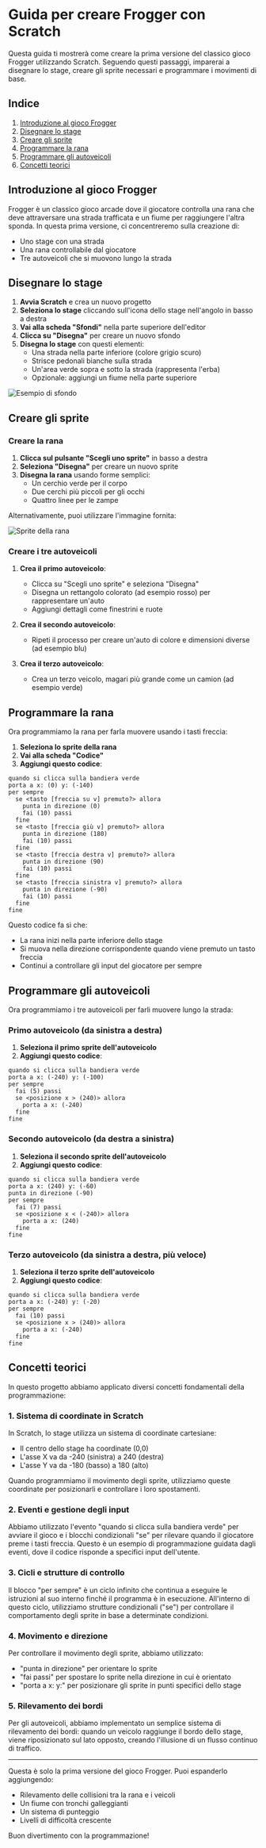 # Guida per creare Frogger con Scratch

Questa guida ti mostrerà come creare la prima versione del classico gioco Frogger utilizzando Scratch. Seguendo questi passaggi, imparerai a disegnare lo stage, creare gli sprite necessari e programmare i movimenti di base.

## Indice
1. [Introduzione al gioco Frogger](#introduzione-al-gioco-frogger)
2. [Disegnare lo stage](#disegnare-lo-stage)
3. [Creare gli sprite](#creare-gli-sprite)
4. [Programmare la rana](#programmare-la-rana)
5. [Programmare gli autoveicoli](#programmare-gli-autoveicoli)
6. [Concetti teorici](#concetti-teorici)

## Introduzione al gioco Frogger

Frogger è un classico gioco arcade dove il giocatore controlla una rana che deve attraversare una strada trafficata e un fiume per raggiungere l'altra sponda. In questa prima versione, ci concentreremo sulla creazione di:
- Uno stage con una strada
- Una rana controllabile dal giocatore
- Tre autoveicoli che si muovono lungo la strada

## Disegnare lo stage

1. **Avvia Scratch** e crea un nuovo progetto
2. **Seleziona lo stage** cliccando sull'icona dello stage nell'angolo in basso a destra
3. **Vai alla scheda "Sfondi"** nella parte superiore dell'editor
4. **Clicca su "Disegna"** per creare un nuovo sfondo
5. **Disegna lo stage** con questi elementi:
   - Una strada nella parte inferiore (colore grigio scuro)
   - Strisce pedonali bianche sulla strada
   - Un'area verde sopra e sotto la strada (rappresenta l'erba)
   - Opzionale: aggiungi un fiume nella parte superiore

![Esempio di sfondo](Sfondo1.png)

## Creare gli sprite

### Creare la rana

1. **Clicca sul pulsante "Scegli uno sprite"** in basso a destra
2. **Seleziona "Disegna"** per creare un nuovo sprite
3. **Disegna la rana** usando forme semplici:
   - Un cerchio verde per il corpo
   - Due cerchi più piccoli per gli occhi
   - Quattro linee per le zampe

Alternativamente, puoi utilizzare l'immagine fornita:

![Sprite della rana](rana1.png)

### Creare i tre autoveicoli

1. **Crea il primo autoveicolo**:
   - Clicca su "Scegli uno sprite" e seleziona "Disegna"
   - Disegna un rettangolo colorato (ad esempio rosso) per rappresentare un'auto
   - Aggiungi dettagli come finestrini e ruote

2. **Crea il secondo autoveicolo**:
   - Ripeti il processo per creare un'auto di colore e dimensioni diverse (ad esempio blu)

3. **Crea il terzo autoveicolo**:
   - Crea un terzo veicolo, magari più grande come un camion (ad esempio verde)

## Programmare la rana

Ora programmiamo la rana per farla muovere usando i tasti freccia:

1. **Seleziona lo sprite della rana**
2. **Vai alla scheda "Codice"**
3. **Aggiungi questo codice**:

```
quando si clicca sulla bandiera verde
porta a x: (0) y: (-140)
per sempre
  se <tasto [freccia su v] premuto?> allora
    punta in direzione (0)
    fai (10) passi
  fine
  se <tasto [freccia giù v] premuto?> allora
    punta in direzione (180)
    fai (10) passi
  fine
  se <tasto [freccia destra v] premuto?> allora
    punta in direzione (90)
    fai (10) passi
  fine
  se <tasto [freccia sinistra v] premuto?> allora
    punta in direzione (-90)
    fai (10) passi
  fine
fine
```

Questo codice fa sì che:
- La rana inizi nella parte inferiore dello stage
- Si muova nella direzione corrispondente quando viene premuto un tasto freccia
- Continui a controllare gli input del giocatore per sempre

## Programmare gli autoveicoli

Ora programmiamo i tre autoveicoli per farli muovere lungo la strada:

### Primo autoveicolo (da sinistra a destra)

1. **Seleziona il primo sprite dell'autoveicolo**
2. **Aggiungi questo codice**:

```
quando si clicca sulla bandiera verde
porta a x: (-240) y: (-100)
per sempre
  fai (5) passi
  se <posizione x > (240)> allora
    porta a x: (-240)
  fine
fine
```

### Secondo autoveicolo (da destra a sinistra)

1. **Seleziona il secondo sprite dell'autoveicolo**
2. **Aggiungi questo codice**:

```
quando si clicca sulla bandiera verde
porta a x: (240) y: (-60)
punta in direzione (-90)
per sempre
  fai (7) passi
  se <posizione x < (-240)> allora
    porta a x: (240)
  fine
fine
```

### Terzo autoveicolo (da sinistra a destra, più veloce)

1. **Seleziona il terzo sprite dell'autoveicolo**
2. **Aggiungi questo codice**:

```
quando si clicca sulla bandiera verde
porta a x: (-240) y: (-20)
per sempre
  fai (10) passi
  se <posizione x > (240)> allora
    porta a x: (-240)
  fine
fine
```

## Concetti teorici

In questo progetto abbiamo applicato diversi concetti fondamentali della programmazione:

### 1. Sistema di coordinate in Scratch

In Scratch, lo stage utilizza un sistema di coordinate cartesiane:
- Il centro dello stage ha coordinate (0,0)
- L'asse X va da -240 (sinistra) a 240 (destra)
- L'asse Y va da -180 (basso) a 180 (alto)

Quando programmiamo il movimento degli sprite, utilizziamo queste coordinate per posizionarli e controllare i loro spostamenti.

### 2. Eventi e gestione degli input

Abbiamo utilizzato l'evento "quando si clicca sulla bandiera verde" per avviare il gioco e i blocchi condizionali "se" per rilevare quando il giocatore preme i tasti freccia. Questo è un esempio di programmazione guidata dagli eventi, dove il codice risponde a specifici input dell'utente.

### 3. Cicli e strutture di controllo

Il blocco "per sempre" è un ciclo infinito che continua a eseguire le istruzioni al suo interno finché il programma è in esecuzione. All'interno di questo ciclo, utilizziamo strutture condizionali ("se") per controllare il comportamento degli sprite in base a determinate condizioni.

### 4. Movimento e direzione

Per controllare il movimento degli sprite, abbiamo utilizzato:
- "punta in direzione" per orientare lo sprite
- "fai passi" per spostare lo sprite nella direzione in cui è orientato
- "porta a x: y:" per posizionare gli sprite in punti specifici dello stage

### 5. Rilevamento dei bordi

Per gli autoveicoli, abbiamo implementato un semplice sistema di rilevamento dei bordi: quando un veicolo raggiunge il bordo dello stage, viene riposizionato sul lato opposto, creando l'illusione di un flusso continuo di traffico.

---

Questa è solo la prima versione del gioco Frogger. Puoi espanderlo aggiungendo:
- Rilevamento delle collisioni tra la rana e i veicoli
- Un fiume con tronchi galleggianti
- Un sistema di punteggio
- Livelli di difficoltà crescente

Buon divertimento con la programmazione!